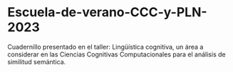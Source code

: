 # Escuela-de-verano-CCC-y-PLN-2023
Cuadernillo presentado en el taller: Lingüística cognitiva, un área a considerar en las Ciencias Cognitivas Computacionales para el análisis de similitud semántica.

